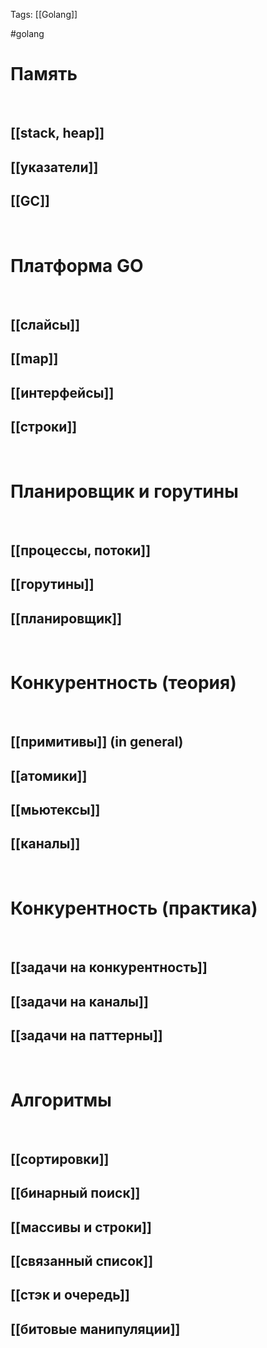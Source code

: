 Tags: [[Golang]]

#golang 



# Память
 


## [[stack, heap]]


## [[указатели]]


## [[GC]]

&emsp;

# Платформа GO
 


## [[слайсы]]


## [[map]]


## [[интерфейсы]]


## [[строки]]

&emsp;

# Планировщик и горутины
 


## [[процессы, потоки]]


## [[горутины]]


## [[планировщик]]

&emsp;

# Конкурентность (теория)
 


## [[примитивы]] (in general)


## [[атомики]]


## [[мьютексы]]


## [[каналы]]

&emsp;

# Конкурентность (практика)
 


## [[задачи на конкурентность]]


## [[задачи на каналы]]


## [[задачи на паттерны]]

&emsp;

# Алгоритмы
 


## [[сортировки]]


## [[бинарный поиск]]


## [[массивы и строки]]


## [[связанный список]]


## [[стэк и очередь]]


## [[битовые манипуляции]]








